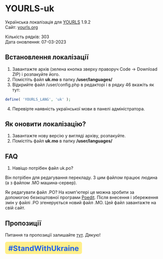 ﻿# YOURLS-uk

Українська локалізація для [YOURLS](https://github.com/YOURLS/YOURLS) 1.9.2<br>
Сайт: [yourls.org](https://yourls.org/)

Кількість рядків: 303<br>
Дата оновлення: 07-03-2023

## Встановлення локалізації

1. Завантажте архів (зелена кнопка зверху праворуч Code -> Download ZIP) і розпакуйте його.
2. Помістіть файл <strong>uk.mo</strong> в папку <strong>/user/languages/</strong>
3. Відкрийте файл /user/config.php в редакторі і в рядку 46 вкажіть як тут:

```php
define( 'YOURLS_LANG', 'uk' );
```
4. Перевірте наявність української мови в панелі адміністратора.

## Як оновити локалізацію?

1. Завантажте нову версію у вигляді архіву, розпакуйте.
2. Помістіть файл <strong>uk.mo</strong> в папку <strong>/user/languages/</strong>

## FAQ

1. Навіщо потрібен файл uk.po?

Він потрібен для редагування перекладу. З цим файлом працює людина (а з файлом .MO машина-сервер). 

Як редагувати файл .PO?
На комп'ютері це можна зробити за допомогою безкоштовної програми [Poedit](http://www.poedit.net/).
Після внесення і збереження змін у файлі .PO згенерується новий файл .MO. Цей файл завантажте на свій сайт.

## Пропозиції

Питання та пропозиції залишайте [тут](https://github.com/Dizer7/YOURLS-uk/issues). Дякую!

[![Stand With Ukraine](https://raw.githubusercontent.com/vshymanskyy/StandWithUkraine/main/badges/StandWithUkraine.svg)](https://sitex.me/standwithukraine)
